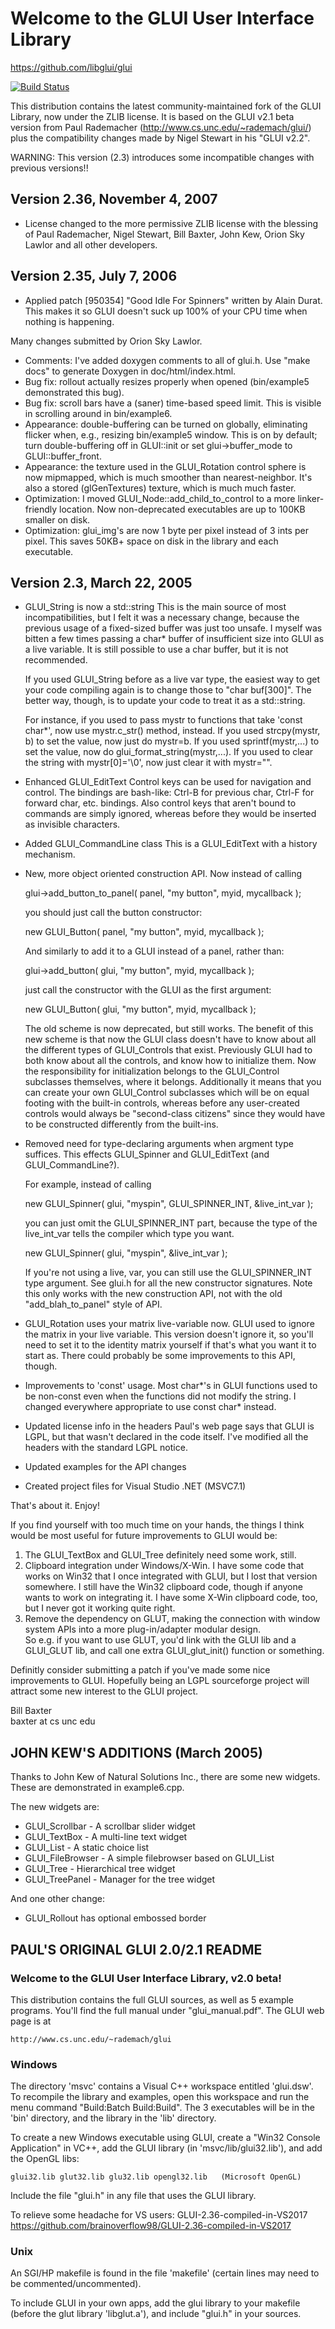 # Welcome to the GLUI User Interface Library

https://github.com/libglui/glui

[![Build Status](https://travis-ci.org/libglui/glui.svg?branch=master)](https://travis-ci.org/libglui/glui)

This distribution contains the latest community-maintained fork of the
GLUI Library, now under the ZLIB license.  It is based on the GLUI
v2.1 beta version from Paul Rademacher
(http://www.cs.unc.edu/~rademach/glui/) plus the compatibility changes 
made by Nigel Stewart in his "GLUI v2.2".

WARNING: This version (2.3) introduces some incompatible changes with
previous versions!!

## Version 2.36, November 4, 2007

- License changed to the more permissive ZLIB license 
  with the blessing of Paul Rademacher, Nigel Stewart, Bill Baxter, 
  John Kew, Orion Sky Lawlor and all other developers.

## Version 2.35, July 7, 2006

- Applied patch [950354] "Good Idle For Spinners" written by Alain
  Durat.  This makes it so GLUI doesn't suck up 100% of your CPU time
  when nothing is happening.

Many changes submitted by Orion Sky Lawlor.
- Comments: I've added doxygen comments to all of glui.h.  Use "make
  docs" to generate Doxygen in doc/html/index.html.
- Bug fix: rollout actually resizes properly when opened (bin/example5
  demonstrated this bug). 
- Bug fix: scroll bars have a (saner) time-based speed limit.  This is
  visible in scrolling around in bin/example6.
- Appearance: double-buffering can be turned on globally, eliminating
  flicker when, e.g., resizing bin/example5 window.  This is on by
  default; turn double-buffering off in GLUI::init or set
  glui->buffer_mode to GLUI::buffer_front.
- Appearance: the texture used in the GLUI_Rotation
  control sphere is now mipmapped, which is much smoother than
  nearest-neighbor.  It's also a stored (glGenTextures) texture, which
  is much much faster. 
- Optimization: I moved GLUI_Node::add_child_to_control to a more
  linker-friendly location.  Now non-deprecated executables are up to
  100KB smaller on disk.
- Optimization: glui_img's are now 1 byte per pixel instead of 3 ints
  per pixel.  This saves 50KB+ space on disk in the library and each
  executable. 

## Version 2.3, March 22, 2005

- GLUI_String is now a std::string
  This is the main source of most incompatibilities, but I felt it was
  a necessary change, because the previous usage of a fixed-sized
  buffer was just too unsafe.  I myself was bitten a few times passing
  a char* buffer of insufficient size into GLUI as a live variable.
  It is still possible to use a char buffer, but it is not recommended.

  If you used GLUI_String before as a live var type, the easiest way
  to get your code compiling again is to change those to "char
  buf[300]".  The better way, though, is to update your code to treat
  it as a std::string.

  For instance, if you used to pass mystr to functions that take
  'const char*', now use mystr.c_str() method, instead.
  If you used strcpy(mystr, b) to set the value, now just do mystr=b.
  If you used sprintf(mystr,...) to set the value, now do 
  glui_format_string(mystr,...).
  If you used to clear the string with mystr[0]='\0', now just clear
  it with mystr="".

- Enhanced GLUI_EditText
  Control keys can be used for navigation and control.  The bindings
  are bash-like: Ctrl-B for previous char, Ctrl-F for forward char, etc.
  bindings.  Also control keys that aren't bound to commands are
  simply ignored, whereas before they would be inserted as invisible
  characters.

- Added GLUI_CommandLine class
  This is a GLUI_EditText with a history mechanism.

- New, more object oriented construction API.
  Now instead of calling 

    glui->add_button_to_panel( panel, "my button", myid, mycallback );

  you should just call the button constructor:

    new GLUI_Button( panel, "my button", myid, mycallback );

  And similarly to add it to a GLUI instead of a panel, rather than:

    glui->add_button( glui, "my button", myid, mycallback );

  just call the constructor with the GLUI as the first argument:

    new GLUI_Button( glui, "my button", myid, mycallback );
    
  The old scheme is now deprecated, but still works.  The benefit of
  this new scheme is that now the GLUI class doesn't have to know
  about all the different types of GLUI_Controls that exist.
  Previously GLUI had to both know about all the controls, and know
  how to initialize them.  Now the responsibility for initialization
  belongs to the GLUI_Control subclasses themselves, where it
  belongs. Additionally it means that you can create your own
  GLUI_Control subclasses which will be on equal footing with the
  built-in controls, whereas before any user-created controls would
  always be "second-class citizens" since they would have to be
  constructed differently from the built-ins.

- Removed need for type-declaring arguments when argment type suffices.
  This effects GLUI_Spinner and GLUI_EditText (and GLUI_CommandLine?).

  For example, instead of calling 

    new GLUI_Spinner( glui, "myspin", GLUI_SPINNER_INT, &live_int_var );

  you can just omit the GLUI_SPINNER_INT part, because the type of the
  live_int_var tells the compiler which type you want.

    new GLUI_Spinner( glui, "myspin", &live_int_var );

  If you're not using a live, var, you can still use the
  GLUI_SPINNER_INT type argument.  See glui.h for all the new 
  constructor signatures.  Note this only works with the new
  construction API, not with the old "add_blah_to_panel" style of
  API.

- GLUI_Rotation uses your matrix live-variable now.
  GLUI used to ignore the matrix in your live variable.  This version
  doesn't ignore it, so you'll need to set it to the identity matrix
  yourself if that's what you want it to start as.  There could
  probably be some improvements to this API, though.
  
- Improvements to 'const' usage.
  Most char*'s in GLUI functions used to be non-const even when the
  functions did not modify the string.  I changed everywhere
  appropriate to use const char* instead.

- Updated license info in the headers
  Paul's web page says that GLUI is LGPL, but that wasn't declared in
  the code itself.  I've modified all the headers with the standard
  LGPL notice.

- Updated examples for the API changes

- Created project files for Visual Studio .NET (MSVC7.1)

That's about it.  Enjoy!

If you find yourself with too much time on your hands, the things I
think would be most useful for future improvements to GLUI would be:

1. The GLUI_TextBox and GLUI_Tree definitely need some work, still.  
2. Clipboard integration under Windows/X-Win.  I have some code that
   works on Win32 that I once integrated with GLUI, but I lost that 
   version somewhere.  I still have the Win32 clipboard code, though
   if anyone wants to work on integrating it.  I have some X-Win
   clipboard code, too, but I never got it working quite right.
3. Remove the dependency on GLUT, making the connection with window 
   system APIs into a more plug-in/adapter modular design.  
   So e.g. if you want to use GLUT, you'd link with the GLUI lib and a
   GLUI_GLUT lib, and call one extra GLUI_glut_init() function or 
   something.

Definitly consider submitting a patch if you've made some nice improvements
to GLUI.  Hopefully being an LGPL sourceforge project will attract some new
interest to the GLUI project.

Bill Baxter    
baxter
at
cs unc edu

## JOHN KEW'S ADDITIONS (March 2005)

Thanks to John Kew of Natural Solutions Inc.,
there are some new widgets.  These are demonstrated in example6.cpp.

The new widgets are:

* GLUI_Scrollbar - A scrollbar slider widget
* GLUI_TextBox - A multi-line text widget
* GLUI_List - A static choice list
* GLUI_FileBrowser - A simple filebrowser based on GLUI_List
* GLUI_Tree - Hierarchical tree widget
* GLUI_TreePanel - Manager for the tree widget
 
And one other change:

* GLUI_Rollout has optional embossed border 

## PAUL'S ORIGINAL GLUI 2.0/2.1 README

### Welcome to the GLUI User Interface Library, v2.0 beta!

This distribution contains the full GLUI sources, as well as 5 example
programs.  You'll find the full manual under "glui_manual.pdf".  The
GLUI web page is at 

	http://www.cs.unc.edu/~rademach/glui

### Windows

The directory 'msvc' contains a Visual C++ workspace entitled
'glui.dsw'.  To recompile the library and examples, open this
workspace and run the menu command "Build:Batch Build:Build".  The 3
executables will be in the 'bin' directory, and the library in the
'lib' directory.

To create a new Windows executable using GLUI, create a "Win32 Console
Application" in VC++, add the GLUI library (in 'msvc/lib/glui32.lib'),
and add the OpenGL libs:

	glui32.lib glut32.lib glu32.lib opengl32.lib   (Microsoft OpenGL)

Include the file "glui.h" in any file that uses the GLUI library.

To relieve some headache for VS users: GLUI-2.36-compiled-in-VS2017
https://github.com/brainoverflow98/GLUI-2.36-compiled-in-VS2017


### Unix

An SGI/HP makefile is found in the file 'makefile' (certain lines may need 
to be commented/uncommented).

To include GLUI in your own apps, add the glui library to your
makefile (before the glut library 'libglut.a'), and include "glui.h"
in your sources.

